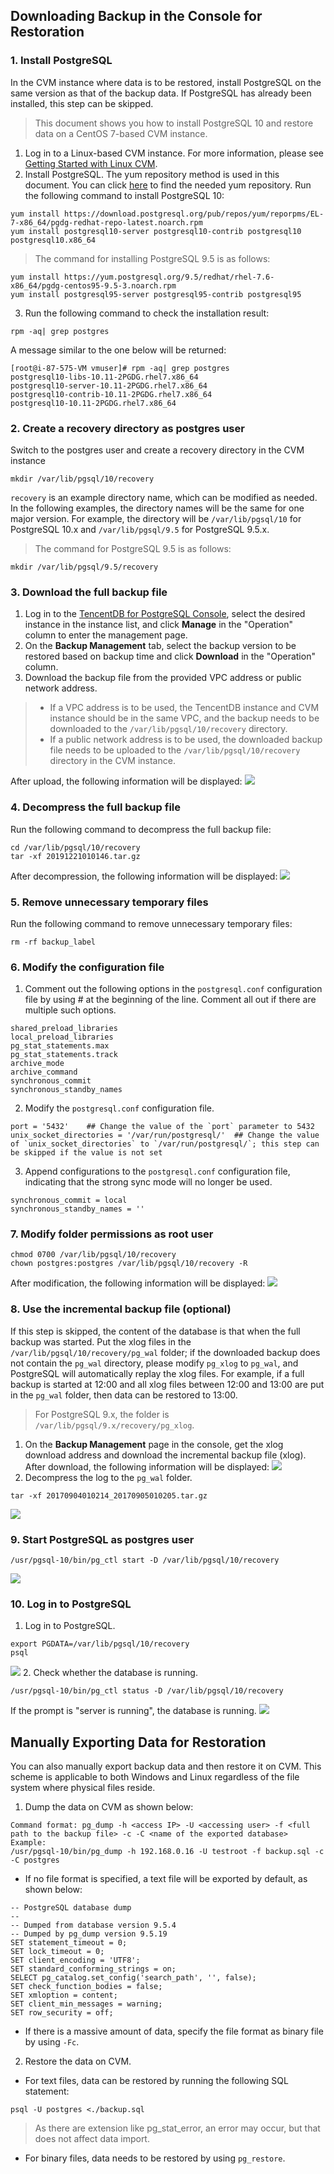 ## Downloading Backup in the Console for Restoration
### 1. Install PostgreSQL
In the CVM instance where data is to be restored, install PostgreSQL on the same version as that of the backup data. If PostgreSQL has already been installed, this step can be skipped.
>This document shows you how to install PostgreSQL 10 and restore data on a CentOS 7-based CVM instance.
>
1. Log in to a Linux-based CVM instance. For more information, please see [Getting Started with Linux CVM](https://intl.cloud.tencent.com/document/product/213/2936).
2. Install PostgreSQL. The yum repository method is used in this document. You can click [here](https://yum.postgresql.org/) to find the needed yum repository.
Run the following command to install PostgreSQL 10:
```
yum install https://download.postgresql.org/pub/repos/yum/reporpms/EL-7-x86_64/pgdg-redhat-repo-latest.noarch.rpm
yum install postgresql10-server postgresql10-contrib postgresql10 postgresql10.x86_64
```
>The command for installing PostgreSQL 9.5 is as follows:
```
yum install https://yum.postgresql.org/9.5/redhat/rhel-7.6-x86_64/pgdg-centos95-9.5-3.noarch.rpm
yum install postgresql95-server postgresql95-contrib postgresql95
```
3. Run the following command to check the installation result:
```
rpm -aq| grep postgres
```
A message similar to the one below will be returned:
```
[root@i-87-575-VM vmuser]# rpm -aq| grep postgres
postgresql10-libs-10.11-2PGDG.rhel7.x86_64
postgresql10-server-10.11-2PGDG.rhel7.x86_64
postgresql10-contrib-10.11-2PGDG.rhel7.x86_64
postgresql10-10.11-2PGDG.rhel7.x86_64
```

### 2. Create a recovery directory as postgres user
Switch to the postgres user and create a recovery directory in the CVM instance
```
mkdir /var/lib/pgsql/10/recovery
```
`recovery` is an example directory name, which can be modified as needed. In the following examples, the directory names will be the same for one major version. For example, the directory will be `/var/lib/pgsql/10` for PostgreSQL 10.x and `/var/lib/pgsql/9.5` for PostgreSQL 9.5.x.
>The command for PostgreSQL 9.5 is as follows:
```
mkdir /var/lib/pgsql/9.5/recovery
```

### 3. Download the full backup file
1. Log in to the [TencentDB for PostgreSQL Console](https://console.cloud.tencent.com/pgsql), select the desired instance in the instance list, and click **Manage** in the "Operation" column to enter the management page.
2. On the **Backup Management** tab, select the backup version to be restored based on backup time and click **Download** in the "Operation" column.
3. Download the backup file from the provided VPC address or public network address.
>
>- If a VPC address is to be used, the TencentDB instance and CVM instance should be in the same VPC, and the backup needs to be downloaded to the `/var/lib/pgsql/10/recovery` directory.
>- If a public network address is to be used, the downloaded backup file needs to be uploaded to the `/var/lib/pgsql/10/recovery` directory in the CVM instance.
>
After upload, the following information will be displayed:
![](https://main.qcloudimg.com/raw/e450c3acbab7f0c18560accbe7085184.png)

### 4. Decompress the full backup file
Run the following command to decompress the full backup file:
```
cd /var/lib/pgsql/10/recovery
tar -xf 20191221010146.tar.gz
```
After decompression, the following information will be displayed:
![](https://main.qcloudimg.com/raw/c5849130653dbf20598fc2edc75703a2.png)

### 5. Remove unnecessary temporary files
Run the following command to remove unnecessary temporary files:
```
rm -rf backup_label
```

### 6. Modify the configuration file
1. Comment out the following options in the `postgresql.conf` configuration file by using # at the beginning of the line.
Comment all out if there are multiple such options.
```
shared_preload_libraries
local_preload_libraries
pg_stat_statements.max
pg_stat_statements.track
archive_mode
archive_command
synchronous_commit
synchronous_standby_names
```
2. Modify the `postgresql.conf` configuration file.
```
port = '5432'    ## Change the value of the `port` parameter to 5432
unix_socket_directories = '/var/run/postgresql/'  ## Change the value of `unix_socket_directories` to `/var/run/postgresql/`; this step can be skipped if the value is not set
```
3. Append configurations to the `postgresql.conf` configuration file, indicating that the strong sync mode will no longer be used.
```
synchronous_commit = local
synchronous_standby_names = ''
```

### 7. Modify folder permissions as root user
```
chmod 0700 /var/lib/pgsql/10/recovery
chown postgres:postgres /var/lib/pgsql/10/recovery -R
```
After modification, the following information will be displayed:
![](https://main.qcloudimg.com/raw/ad8fe68e68c55f9b3165cbd9744656a7.png)

### 8. Use the incremental backup file (optional)
If this step is skipped, the content of the database is that when the full backup was started.
Put the xlog files in the `/var/lib/pgsql/10/recovery/pg_wal` folder; if the downloaded backup does not contain the `pg_wal` directory, please modify `pg_xlog` to `pg_wal`, and PostgreSQL will automatically replay the xlog files.
For example, if a full backup is started at 12:00 and all xlog files between 12:00 and 13:00 are put in the `pg_wal` folder, then data can be restored to 13:00.
>For PostgreSQL 9.x, the folder is `/var/lib/pgsql/9.x/recovery/pg_xlog`.
>

1. On the **Backup Management** page in the console, get the xlog download address and download the incremental backup file (xlog).
After download, the following information will be displayed:
![](https://main.qcloudimg.com/raw/2f7bc19401dc01363de4df37d9624536.png)
2. Decompress the log to the `pg_wal` folder.
```
tar -xf 20170904010214_20170905010205.tar.gz
```
![](https://main.qcloudimg.com/raw/acd7311a8434305dc252e8fe4475c600.png)

### 9. Start PostgreSQL as postgres user
```
/usr/pgsql-10/bin/pg_ctl start -D /var/lib/pgsql/10/recovery
```
![](https://main.qcloudimg.com/raw/33f99c711355ecb9c400b80a27214e66.png)

### 10.	Log in to PostgreSQL
1. Log in to PostgreSQL.
```
export PGDATA=/var/lib/pgsql/10/recovery
psql
```
![](https://main.qcloudimg.com/raw/bcc5757ce2bca7246601e22d3714d3af.png)
2. Check whether the database is running.
```
/usr/pgsql-10/bin/pg_ctl status -D /var/lib/pgsql/10/recovery
```
If the prompt is "server is running", the database is running.
![](https://main.qcloudimg.com/raw/52466f7ac534d4d27863868a739a1647.png)

## Manually Exporting Data for Restoration
You can also manually export backup data and then restore it on CVM. This scheme is applicable to both Windows and Linux regardless of the file system where physical files reside.

1. Dump the data on CVM as shown below:
```
Command format: pg_dump -h <access IP> -U <accessing user> -f <full path to the backup file> -c -C <name of the exported database>
Example:
/usr/pgsql-10/bin/pg_dump -h 192.168.0.16 -U testroot -f backup.sql -c -C postgres
```
 - If no file format is specified, a text file will be exported by default, as shown below:
```
-- PostgreSQL database dump
--
-- Dumped from database version 9.5.4
-- Dumped by pg_dump version 9.5.19
SET statement_timeout = 0;
SET lock_timeout = 0;
SET client_encoding = 'UTF8';
SET standard_conforming_strings = on;
SELECT pg_catalog.set_config('search_path', '', false);
SET check_function_bodies = false;
SET xmloption = content;
SET client_min_messages = warning;
SET row_security = off;
```
 - If there is a massive amount of data, specify the file format as binary file by using `-Fc`.
2. Restore the data on CVM.
 - For text files, data can be restored by running the following SQL statement:
```
psql -U postgres <./backup.sql
```
>As there are extension like pg_stat_error, an error may occur, but that does not affect data import.
 - For binary files, data needs to be restored by using `pg_restore`.
